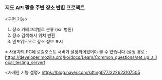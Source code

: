 ### 지도 API 활용 주변 장소 반환 프로젝트

<구현 기능>
1. 장소 카테고리별로 분류 (ex. 병원)
2. 장소 검색해서 위치 반환
3. 인포위도우로 장소 정보 표시


※ 사용자의 PC에 로컬호스트 서버가 설정되어있어야 볼 수 있습니다
(설정 경로 : https://developer.mozilla.org/ko/docs/Learn/Common_questions/set_up_a_local_testing_server)

<자세한 기능 설명>
https://blog.naver.com/sitting077/222623107505
